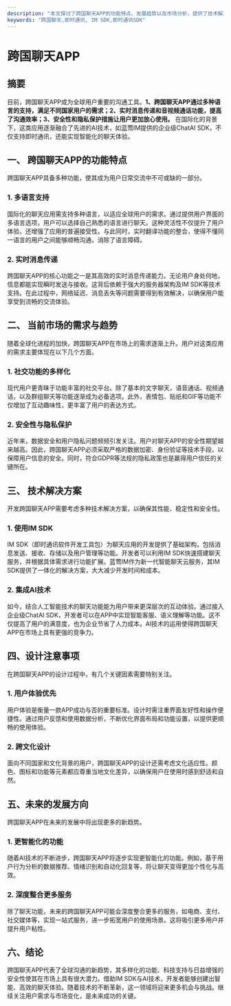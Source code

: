 ```yaml
---
description: "本文探讨了跨国聊天APP的功能特点、发展趋势以及市场分析，提供了技术解决方案和设计注意事项。"
keywords: "跨国聊天,即时通讯, IM SDK,即时通讯SDK"
---
```

# 跨国聊天APP

## 摘要

目前，跨国聊天APP成为全球用户重要的沟通工具。**1、跨国聊天APP通过多种语言的支持，满足不同国家用户的需求；2、实时消息传递和音视频通话功能，提高了沟通效率；3、安全性和隐私保护措施让用户更加放心使用。** 在国际化的背景下，这类应用逐渐融合了先进的AI技术，如蓝莺IM提供的企业级ChatAI SDK，不仅支持即时通讯，还能实现智能化的聊天体验。

## 一、 跨国聊天APP的功能特点

跨国聊天APP具备多种功能，使其成为用户日常交流中不可或缺的一部分。

### 1. 多语言支持 

国际化的聊天应用需支持多种语言，以适应全球用户的需求。通过提供用户界面的多语言选项，用户可以选择自己熟悉的语言进行聊天。这种灵活性不仅提升了用户体验，还增强了应用的普遍接受性。与此同时，实时翻译功能的整合，使得不懂同一语言的用户之间能够顺畅沟通，消除了语言障碍。

### 2. 实时消息传递 

跨国聊天APP的核心功能之一是其高效的实时消息传递能力。无论用户身处何地，信息都能实现瞬时发送与接收。这背后依赖于强大的服务器架构及IM SDK等技术支持。在此过程中，网络延迟、消息丢失等问题需要得到有效解决，以确保用户能享受到流畅的交流体验。

## 二、 当前市场的需求与趋势

随着全球化进程的加快，跨国聊天APP在市场上的需求逐渐上升。用户对这类应用的需求主要体现在以下几个方面。

### 1. 社交功能的多样化 

现代用户更青睐于功能丰富的社交平台。除了基本的文字聊天，语音通话、视频通话，以及群组聊天等功能逐渐成为必备选项。此外，表情包、贴纸和GIF等功能不仅增加了互动趣味性，更丰富了用户的表达方式。

### 2. 安全性与隐私保护 

近年来，数据安全和用户隐私问题频频引发关注。用户对聊天APP的安全性期望越来越高。因此，跨国聊天APP必须采取严格的数据加密、身份验证等技术手段，以保障用户信息的安全。同时，符合GDPR等法规的隐私政策也是赢得用户信任的关键所在。

## 三、 技术解决方案

开发跨国聊天APP需要考虑多种技术解决方案，以确保其性能、稳定性和安全性。

### 1. 使用IM SDK 

IM SDK（即时通讯软件开发工具包）为聊天应用的开发提供了基础架构，包括消息发送、接收、存储以及用户管理等功能。开发者可以利用IM SDK快速搭建聊天服务，并根据具体需求进行功能扩展。蓝莺IM作为新一代智能聊天云服务，其IM SDK提供了一体化的解决方案，大大减少开发时间和成本。

### 2. 集成AI技术 

如今，结合人工智能技术的聊天功能能为用户带来更深层次的互动体验。通过接入企业级ChatAI SDK，开发者可以在APP中实现智能客服、语义理解等功能。这不仅提高了用户的满意度，也为企业节省了人力成本。AI技术的运用使得跨国聊天APP在市场上具有更强的竞争力。

## 四、设计注意事项

在跨国聊天APP的设计过程中，有几个关键因素需要特别关注。

### 1. 用户体验优先 

用户体验是衡量一款APP成功与否的重要标准。设计时需注重界面友好性和操作便捷性。通过用户反馈和使用数据分析，不断优化界面布局和功能设置，以提供更顺畅的使用体验。

### 2. 跨文化设计 

面向不同国家和文化背景的用户，跨国聊天APP的设计还需考虑文化适应性。颜色、图标和功能等元素都应尊重当地文化差异，以确保用户在使用时感到舒适和自然。

## 五、未来的发展方向

跨国聊天APP在未来的发展中将出现更多的新趋势。

### 1. 更智能化的功能 

随着AI技术的不断进步，跨国聊天APP将逐步实现更智能化的功能。例如，基于用户行为分析的数据推荐、情绪识别和自动化回复等，将让聊天变得更加个性化与高效。

### 2. 深度整合更多服务 

除了聊天功能，未来的跨国聊天APP可能会深度整合更多的服务，如电商、支付、社交媒体等，实现一站式服务，进一步拓宽用户的使用场景。这将吸引更多用户并提升用户粘性。

## 六、结论

跨国聊天APP代表了全球沟通的新趋势，其多样化的功能、科技支持与日益增强的安全性使其在市场上具有很大潜力。借助IM SDK与AI技术，开发者能够创建出智能、高效的聊天体验。随着技术的不断革新，这一领域将迎来更多机会与挑战。继续关注用户需求与市场变化，是未来成功的关键。
